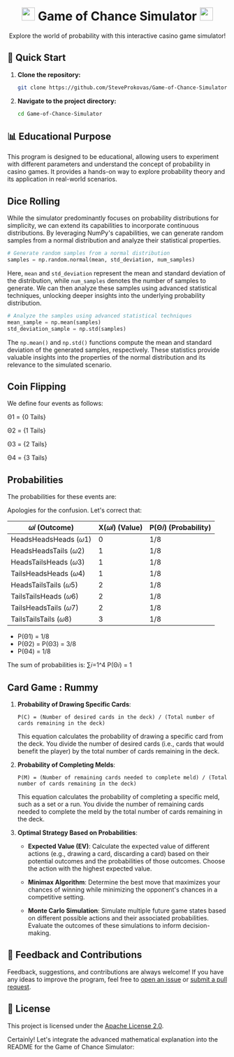 <div align="center">
  <h1><img src="https://emojicdn.elk.sh/🎲" width="30px"> Game of Chance Simulator <img src="https://emojicdn.elk.sh/🎲" width="30px"></h1>
  <p>Explore the world of probability with this interactive casino game simulator!</p>
</div>

## 🚀 Quick Start

1. **Clone the repository:**
   ```sh
   git clone https://github.com/SteveProkovas/Game-of-Chance-Simulator.git
   ```

2. **Navigate to the project directory:**
   ```sh
   cd Game-of-Chance-Simulator
   ```

## 📊 Educational Purpose

This program is designed to be educational, allowing users to experiment with different parameters and understand the concept of probability in casino games. It provides a hands-on way to explore probability theory and its application in real-world scenarios.

## Dice Rolling

While the simulator predominantly focuses on probability distributions for simplicity, we can extend its capabilities to incorporate continuous distributions. By leveraging NumPy's capabilities, we can generate random samples from a normal distribution and analyze their statistical properties.

```python
# Generate random samples from a normal distribution
samples = np.random.normal(mean, std_deviation, num_samples)
```

Here, `mean` and `std_deviation` represent the mean and standard deviation of the distribution, while `num_samples` denotes the number of samples to generate. We can then analyze these samples using advanced statistical techniques, unlocking deeper insights into the underlying probability distribution.

```python
# Analyze the samples using advanced statistical techniques
mean_sample = np.mean(samples)
std_deviation_sample = np.std(samples)
```

The `np.mean()` and `np.std()` functions compute the mean and standard deviation of the generated samples, respectively. These statistics provide valuable insights into the properties of the normal distribution and its relevance to the simulated scenario.

## Coin Flipping

We define four events as follows:

Θ1 = {0 Tails}

Θ2 = {1 Tails}

Θ3 = {2 Tails}

Θ4 = {3 Tails}

## Probabilities
The probabilities for these events are:

Apologies for the confusion. Let's correct that:

| 𝜔𝑖 (Outcome)           | X(𝜔𝑖) (Value) | P(Θ𝑖) (Probability) |
|-----------------------|--------------|-------------------|
| HeadsHeadsHeads (𝜔1) | 0            | 1/8               |
| HeadsHeadsTails (𝜔2) | 1            | 1/8               |
| HeadsTailsHeads (𝜔3) | 1            | 1/8               |
| TailsHeadsHeads (𝜔4) | 1            | 1/8               |
| HeadsTailsTails (𝜔5) | 2            | 1/8               |
| TailsTailsHeads (𝜔6) | 2            | 1/8               |
| TailsHeadsTails (𝜔7) | 2            | 1/8               |
| TailsTailsTails (𝜔8) | 3            | 1/8               |


- P(Θ1) = 1/8
- P(Θ2) = P(Θ3) = 3/8
- P(Θ4) = 1/8

The sum of probabilities is: ∑𝑖=1^4 P(Θ𝑖) = 1

## Card Game : Rummy

1. **Probability of Drawing Specific Cards**:

   ```
   P(C) = (Number of desired cards in the deck) / (Total number of cards remaining in the deck)
   ```

   This equation calculates the probability of drawing a specific card from the deck. You divide the number of desired cards (i.e., cards that would benefit the player) by the total number of cards remaining in the deck.

2. **Probability of Completing Melds**:

   ```
   P(M) = (Number of remaining cards needed to complete meld) / (Total number of cards remaining in the deck)
   ```

   This equation calculates the probability of completing a specific meld, such as a set or a run. You divide the number of remaining cards needed to complete the meld by the total number of cards remaining in the deck.

3. **Optimal Strategy Based on Probabilities**:

   - **Expected Value (EV)**: Calculate the expected value of different actions (e.g., drawing a card, discarding a card) based on their potential outcomes and the probabilities of those outcomes. Choose the action with the highest expected value.

   - **Minimax Algorithm**: Determine the best move that maximizes your chances of winning while minimizing the opponent's chances in a competitive setting.

   - **Monte Carlo Simulation**: Simulate multiple future game states based on different possible actions and their associated probabilities. Evaluate the outcomes of these simulations to inform decision-making.


## 🌟 Feedback and Contributions

Feedback, suggestions, and contributions are always welcome! If you have any ideas to improve the program, feel free to [open an issue](https://github.com/SteveProkovas/Game-of-Chance-Simulator/issues) or [submit a pull request](https://github.com/SteveProkovas/Game-of-Chance-Simulator/pulls).

## 📝 License

This project is licensed under the [Apache License 2.0](LICENSE).

Certainly! Let's integrate the advanced mathematical explanation into the README for the Game of Chance Simulator:
